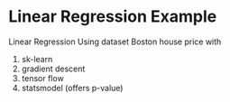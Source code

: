 # Linear Regression Example
Linear Regression
Using dataset Boston house price with
1) sk-learn
2) gradient descent
3) tensor flow
4) statsmodel (offers p-value)
